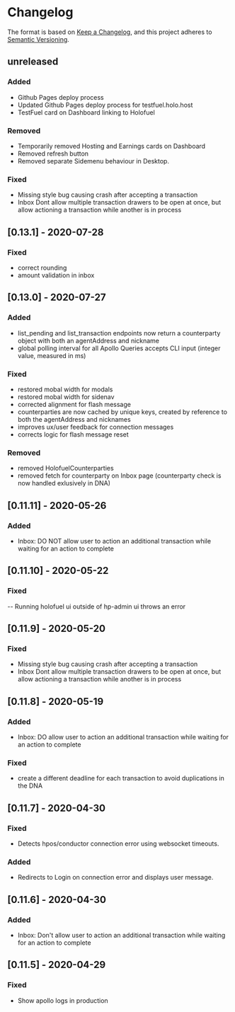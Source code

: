# Changelog

The format is based on [Keep a Changelog](https://keepachangelog.com/en/1.0.0/),
and this project adheres to [Semantic Versioning](https://semver.org/spec/v2.0.0.html).

## unreleased
### Added
- Github Pages deploy process
- Updated Github Pages deploy process for testfuel.holo.host
- TestFuel card on Dashboard linking to Holofuel
### Removed
- Temporarily removed Hosting and Earnings cards on Dashboard
- Removed refresh button
- Removed separate Sidemenu behaviour in Desktop. 
### Fixed
- Missing style bug causing crash after accepting a transaction
- Inbox Dont allow multiple transaction drawers to be open at once, but allow actioning a transaction while another is in process

## [0.13.1] - 2020-07-28
### Fixed
 - correct rounding
 - amount validation in inbox

## [0.13.0] - 2020-07-27
### Added
- list_pending and list_transaction endpoints now return a counterparty object with both an agentAddress and nickname
- global polling interval for all Apollo Queries accepts CLI input (integer value, measured in ms)
### Fixed
- restored mobal width for modals
- restored mobal width for sidenav
- corrected alignment for flash message
- counterparties are now cached by unique keys, created by reference to both the agentAddress and nicknames
- improves ux/user feedback for connection messages
- corrects logic for flash message reset
### Removed
 - removed HolofuelCounterparties
 - removed fetch for counterparty on Inbox page (counterparty check is now handled exlusively in DNA)

## [0.11.11] - 2020-05-26
### Added
- Inbox: DO NOT allow user to action an additional transaction while waiting for an action to complete

## [0.11.10] - 2020-05-22
### Fixed
-- Running holofuel ui outside of hp-admin ui throws an error

## [0.11.9] - 2020-05-20
### Fixed
- Missing style bug causing crash after accepting a transaction
- Inbox Dont allow multiple transaction drawers to be open at once, but allow actioning a transaction while another is in process

## [0.11.8] - 2020-05-19
### Added
- Inbox: DO allow user to action an additional transaction while waiting for an action to complete
### Fixed
- create a different deadline for each transaction to avoid duplications in the DNA

## [0.11.7] - 2020-04-30
### Fixed
- Detects hpos/conductor connection error using websocket timeouts.
### Added
- Redirects to Login on connection error and displays user message.

## [0.11.6] - 2020-04-30
### Added
- Inbox: Don't allow user to action an additional transaction while waiting for an action to complete

## [0.11.5] - 2020-04-29
### Fixed
- Show apollo logs in production
